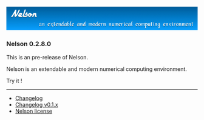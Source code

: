 ![banner](banner_homepage.png)

### Nelson 0.2.8.0

This is an pre-release of Nelson.

Nelson is an extendable and modern numerical computing environment.

Try it !


* * *

*   [Changelog](CHANGELOG.md)
*   [Changelog v0.1.x](CHANGELOG-0.1.x.md)
*   [Nelson license](license.md)
